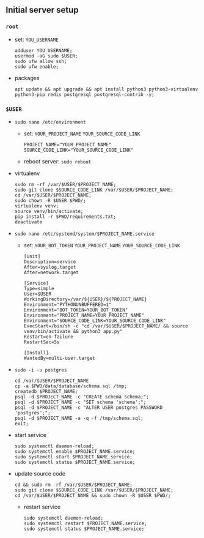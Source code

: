 ## Initial server setup

### `root`

- set: `YOU_USERNAME`

    ```
    adduser YOU_USERNAME;
    usermod -aG sudo $USER;
    sudo ufw allow ssh;
    sudo ufw enable;
    ```
    
- packages

    ```
    apt update && apt upgrade && apt install python3 python3-virtualenv python3-pip redis postgresql postgresql-contrib -y;
    ```

### `$USER`

- `sudo nano /etc/environment`

    - set: `YOUR_PROJECT_NAME` `YOUR_SOURCE_CODE_LINK`
    
        ```
        PROJECT_NAME="YOUR_PROJECT_NAME"
        SOURCE_CODE_LINK="YOUR_SOURCE_CODE_LINK"
        ```
    - reboot server: `sudo reboot`
    
- virtualenv

    ```
    sudo rm -rf /var/$USER/$PROJECT_NAME;
    sudo git clone $SOURCE_CODE_LINK /var/$USER/$PROJECT_NAME;
    cd /var/$USER/$PROJECT_NAME;
    sudo chown -R $USER $PWD/;
    virtualenv venv;
    source venv/bin/activate;
    pip install -r $PWD/requirements.txt;
    deactivate
    ```
    
- `sudo nano /etc/systemd/system/$PROJECT_NAME.service`

    - set: `YOUR_BOT_TOKEN` `YOUR_PROJECT_NAME` `YOUR_SOURCE_CODE_LINK`
   
        ```
        [Unit]
        Description=service
        After=syslog.target
        After=network.target

        [Service]
        Type=simple
        User=$USER
        WorkingDirectory=/var/${USER}/${PROJECT_NAME}
        Environment="PYTHONUNBUFFERED=1"
        Environment="BOT_TOKEN=YOUR_BOT_TOKEN"
        Environment="PROJECT_NAME=YOUR_PROJECT_NAME"
        Environment="SOURCE_CODE_LINK=YOUR_SOURCE_CODE_LINK"
        ExecStart=/bin/sh -c "cd /var/$USER/$PROJECT_NAME/ && source venv/bin/activate && python3 app.py"
        Restart=on-failure
        RestartSec=5s

        [Install]
        WantedBy=multi-user.target
        ```

- `sudo -i -u postgres`

    ```
    cd /var/$USER/$PROJECT_NAME
    cp -a $PWD/data/database/schema.sql /tmp;  
    createdb $PROJECT_NAME; 
    psql -d $PROJECT_NAME -c "CREATE schema schema;";
    psql -d $PROJECT_NAME -c "SET schema 'schema';";
    psql -d $PROJECT_NAME -c "ALTER USER postgres PASSWORD 'postgres';";
    psql -d $PROJECT_NAME -a -q -f /tmp/schema.sql;
    exit;
    ```

- start service

    ```
    sudo systemctl daemon-reload;
    sudo systemctl enable $PROJECT_NAME.service;
    sudo systemctl start $PROJECT_NAME.service;
    sudo systemctl status $PROJECT_NAME.service;
    ```

- update source code

    ```
    cd && sudo rm -rf /var/$USER/$PROJECT_NAME;
    sudo git clone $SOURCE_CODE_LINK /var/$USER/$PROJECT_NAME;
    cd /var/$USER/$PROJECT_NAME && sudo chown -R $USER $PWD/;
    ```
    
    - restart service
    
        ```
        sudo systemctl daemon-reload;
        sudo systemctl restart $PROJECT_NAME.service;
        sudo systemctl status $PROJECT_NAME.service;
        ```